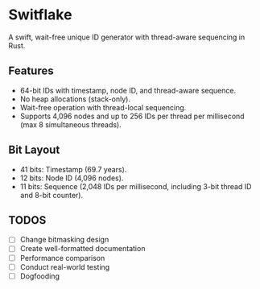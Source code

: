 # Switflake

A swift, wait-free unique ID generator with thread-aware sequencing in Rust.

## Features
- 64-bit IDs with timestamp, node ID, and thread-aware sequence.
- No heap allocations (stack-only).
- Wait-free operation with thread-local sequencing.
- Supports 4,096 nodes and up to 256 IDs per thread per millisecond (max 8 simultaneous threads).

## Bit Layout
- 41 bits: Timestamp (69.7 years).
- 12 bits: Node ID (4,096 nodes).
- 11 bits: Sequence (2,048 IDs per millisecond, including 3-bit thread ID and 8-bit counter).

## TODOS
- [ ] Change bitmasking design
- [ ] Create well-formatted documentation
- [ ] Performance comparison
- [ ] Conduct real-world testing
- [ ] Dogfooding 